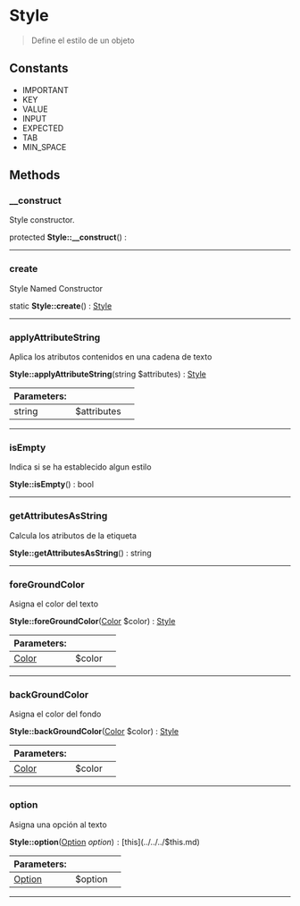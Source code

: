 
                                                                                                                                            
    
# Style


> Define el estilo de un objeto
>
> 




## Constants
- IMPORTANT
- KEY
- VALUE
- INPUT
- EXPECTED
- TAB
- MIN_SPACE




## Methods

### __construct
Style constructor.


protected **Style::__construct**() : 



---


### create
Style Named Constructor


static **Style::create**() : [Style](../../../Style.md)



---


### applyAttributeString
Aplica los atributos contenidos en una cadena de texto


**Style::applyAttributeString**(string $attributes) : [Style](../../../Style.md)


|Parameters: | | |
| --- | --- | --- |
|string |$attributes |  |

---


### isEmpty
Indica si se ha establecido algun estilo


**Style::isEmpty**() : bool



---


### getAttributesAsString
Calcula los atributos de la etiqueta


**Style::getAttributesAsString**() : string



---


### foreGroundColor
Asigna el color del texto


**Style::foreGroundColor**([Color](../../../Color.md) $color) : [Style](../../../Style.md)


|Parameters: | | |
| --- | --- | --- |
|[Color](../../../Color.md) |$color |  |

---


### backGroundColor
Asigna el color del fondo


**Style::backGroundColor**([Color](../../../Color.md) $color) : [Style](../../../Style.md)


|Parameters: | | |
| --- | --- | --- |
|[Color](../../../Color.md) |$color |  |

---


### option
Asigna una opción al texto


**Style::option**([Option](../../../Option.md) $option) : [$this](../../../$this.md)


|Parameters: | | |
| --- | --- | --- |
|[Option](../../../Option.md) |$option |  |

---


                                                                                                                                                                                                                                                                                                                                                                                                            
    
                                                                                                                                                                                                                                                                             
                